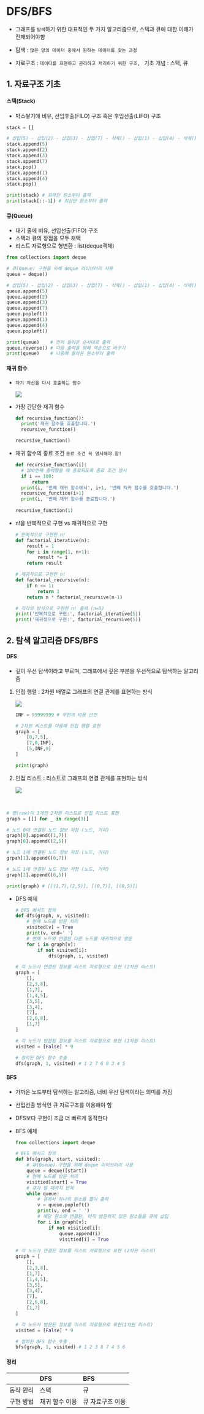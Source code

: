 # DFS/BFS

- 그래프를 `탐색`하기 위한 대표적인 두 가지 알고리즘으로,  스택과 큐에 대한 이해가 전제되어야함

- 탐색 : `많은 양의 데이터 중에서 원하는 데이터를 찾는 과정`

- 자료구조 : `데이터를 표현하고 관리하고 처리하기 위한 구조, `  기초 개념 : 스택, 큐



## 1. 자료구조 기초



#### 스택(Stack)

- 박스쌓기에 비유, 선입후출(FILO) 구조 혹은 후입선출(LIFO) 구조

```python
stack = []

# 삽입(5) - 삽입(2) - 삽입(3) - 삽입(7) - 삭제() - 삽입(1) - 삽입(4) - 삭제()
stack.append(5)
stack.append(2)
stack.append(3)
stack.append(7)
stack.pop()
stack.append(1)
stack.append(4)
stack.pop()

print(stack) # 최하단 원소부터 출력
print(stack[::-1]) # 최상단 원소부터 출력
```

 

#### 큐(Queue)

- 대기 줄에 비유, 선입선출(FIFO) 구조
- 스택과 큐의 장점을 모두 채택
- 리스트 자료형으로 형변환 : list(deque객체)

```python
from collections import deque

# 큐(Queue) 구현을 위해 deque 라이브러리 사용
queue = deque()

# 삽입(5) - 삽입(2) - 삽입(3) - 삽입(7) - 삭제() - 삽입(1) - 삽입(4) - 삭제()
queue.append(5)
queue.append(2)
queue.append(3)
queue.append(7)
queue.popleft()
queue.append(1)
queue.append(4)
queue.popleft()

print(queue)    # 먼저 들어온 순서대로 출력
queue.reverse() # 다음 출력을 위해 역순으로 바꾸기
print(queue)    # 나중에 들어온 원소부터 출력
```



#### 재귀 함수

- `자기 자신을 다시 호출하는 함수`

  ![](https://t1.daumcdn.net/cfile/tistory/225FB54E5950629713)

- 가장 간단한 재귀 함수

  ```python
  def recursive_function():
  	print('재귀 함수를 호출합니다.')
  	recursive_function()
  
  recursive_function()
  ```

- 재귀 함수의 종료 조건  `종료 조건 꼭 명시해야 함!`

  ```python
  def recursive_function(i):
  	# 100번째 출력했을 때 종료되도록 종료 조건 명시
  	if i == 100:
  		return
  	print(i, '번째 재귀 함수에서', i+1, '번째 지귀 함수를 호출합니다.')
  	recursive_function(i+1)
  	print(i, '번째 재귀 함수를 종료합니다.')
  	
  recursive_function(1)
  ```

  

- n!을 반복적으로 구현 vs 재귀적으로 구현

  ```python
  # 반복적으로 구현한 n!
  def factorial_iterative(n):
      result = 1
      for i in range(1, n+1):
          result *= i
      return result
  
  # 재귀적으로 구현한 n!
  def factorial_recursive(n):
      if n <= 1:
          return 1
      return n * factorial_recursive(n-1)
  
  # 각각의 방식으로 구현한 n! 출력 (n=5)
  print('반복적으로 구현:', factorial_iterative(5))
  print('재귀적으로 구현:', factorial_recursive(5))
  ```



## 2. 탐색 알고리즘 DFS/BFS



#### DFS

- 깊이 우선 탐색이라고 부르며, 그래프에서 깊은 부분을 우선적으로 탐색하는 알고리즘

1. 인접 행렬 : 2차원 배열로 그래프의 연결 관계를 표현하는 방식

   ![](https://media.vlpt.us/post-images/underlier12/3be338e0-3ab5-11ea-8c7a-6f3522c89aae/image.png)

   

   ```PYTHON
   INF = 99999999 # 무한의 비용 선언
   
   # 2차원 리스트를 이용해 인접 행렬 표현
   graph = [
       [0,7,5],
       [7,0,INF],
       [5,INF,0]
   ]
   
   print(graph)
   ```

   

2. 인접 리스트 : 리스트로 그래프의 연결 관계를 표현하는 방식

   ![](https://t1.daumcdn.net/cfile/tistory/2236CE4D5858CAA032)



​	

```python
# 행(row)이 3개인 2차원 리스트로 인접 리스트 표현
graph = [[] for _ in range(3)]

# 노드 0에 연결된 노드 정보 저장 (노드, 거리)
graph[0].append((1,7))
graph[0].append((2,5))

# 노드 1에 연결된 노드 정보 저장 (노드, 거리)
grpah[1].append((0,7))

# 노드 1에 연결된 노드 정보 저장 (노드, 거리)
graph[2].append((0,5))

print(graph) # [[(1,7),(2,5)], [(0,7)], [(0,5)]]
```



- DFS 예제

  ```PYTHON
  # DFS 메서드 정의
  def dfs(graph, v, visited):
      # 현재 노드를 방문 처리
      visited[v] = True
      print(v, end=' ')
      # 현재 노드와 연결된 다른 노드를 재귀적으로 방문
      for i in graph[v]:
          if not visited[i]:
              dfs(graph, i, visited)
  
  # 각 노드가 연결된 정보를 리스트 자료형으로 표현 (2차원 리스트)
  graph = [
      [],
      [2,3,8],
      [1,7],
      [1,4,5],
      [3,5],
      [3,4],
      [7],
      [2,6,8],
      [1,7]
  ]
  
  # 각 노드가 방문된 정보를 리스트 자료형으로 표현 (1차원 리스트)
  visited = [False] * 9
  
  # 정의된 DFS 함수 호출
  dfs(graph, 1, visited) # 1 2 7 6 8 3 4 5
  ```

  

#### BFS

- 가까운 노드부터 탐색하는 알고리즘, 너비 우선 탐색이라는 의미를 가짐

- 선입선출 방식인 큐 자료구조를 이용해야 함

- DFS보다 구현이 조금 더 빠르게 동작한다

- BFS 예제

  ```PYTHON
  from collections import deque
  
  # BFS 메서드 정의
  def bfs(graph, start, visited):
      # 큐(Queue) 구현을 위해 deque 라이브러리 사용
      queue = deque([start])
      # 현재 노드를 방문 처리
      visitied[start] = True
      # 큐가 빌 때까지 반복
      while queue:
          # 큐에서 하나의 원소를 뽑아 출력
          v = queue.popleft()
          print(v, end = ' ')
          # 해당 원소와 연결된, 아직 방문하지 않은 원소들을 큐에 삽입
          for i in graph[v]:
              if not visitied[i]:
                  queue.append(i)
                  visitied[i] = True
                  
  # 각 노드가 연결된 정보를 리스트 자료형으로 표현 (2차원 리스트)
  graph = [
      [],
      [2,3,8],
      [1,7],
      [1,4,5],
      [3,5],
      [3,4],
      [7],
      [2,6,8],
      [1,7]
  ]
  
  # 각 노드가 방문된 정보를 리스트 자료형으로 표현(1차원 리스트)
  visited = [False] * 9
  
  # 정의된 BFS 함수 호출
  bfs(graph, 1, visited) # 1 2 3 8 7 4 5 6
  ```





#### 정리

|           | DFS            | BFS              |
| :-------- | :------------- | :--------------- |
| 동작 원리 | 스택           | 큐               |
| 구현 방법 | 재귀 함수 이용 | 큐 자료구조 이용 |





